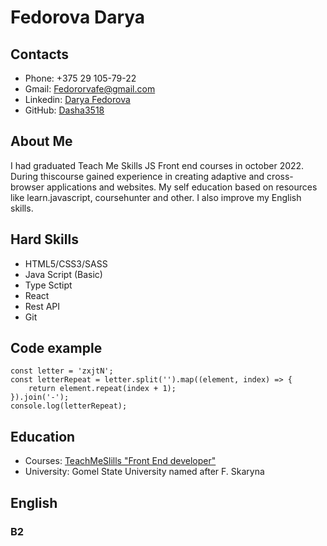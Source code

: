# Fedorova Darya

## Contacts

+ Phone: +375 29 105-79-22
+ Gmail: Fedororvafe@gmail.com
+ Linkedin: [Darya Fedorova](https://www.linkedin.com/in/darya-fedorova-969932242/)
+ GitHub: [Dasha3518](https://github.com/Dasha3518)


## About Me
I had graduated Teach Me Skills JS Front end courses in october 2022. During thiscourse gained experience in creating adaptive and cross-browser applications and websites. My self education based on resources like learn.javascript, coursehunter and other. I also improve my English skills.

## Hard Skills

+ HTML5/CSS3/SASS
+ Java Script (Basic)
+ Type Sctipt
+ React
+ Rest API
+ Git

## Code example
```
const letter = 'zxjtN';
const letterRepeat = letter.split('').map((element, index) => {
    return element.repeat(index + 1);
}).join('-');
console.log(letterRepeat);
```

## Education

+ Courses: [TeachMeSlills "Front End developer"](https://teachmeskills.by/kursy-programmirovaniya/frontend-html-css-javascript-minsk)
+ University: Gomel State University named after F. Skaryna

## English
### B2